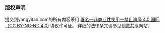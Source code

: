 ### 版权声明
提交到yangyitao.com的所有内容采用 [署名—非商业性使用—禁止演绎 4.0 国际（CC BY-NC-ND 4.0)](https://creativecommons.org/licenses/by-nc-nd/4.0/) 协议许可证。
详细的法律条文请参见[创意共享](https://creativecommons.org/licenses/by-nc-nd/4.0/)网站。
